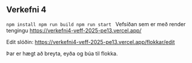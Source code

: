 ## Verkefni 4

`npm install
npm run build
npm run start
`
Vefsíðan sem er með render tengingu 
https://verkefni4-veff-2025-pe13.vercel.app/

Edit slóðin: 
https://verkefni4-veff-2025-pe13.vercel.app/flokkar/edit

Þar er hægt að breyta, eyða og búa til flokka.
